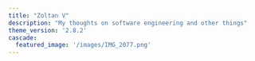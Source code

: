 ```yaml
---
title: "Zoltan V"
description: "My thoughts on software engineering and other things"
theme_version: '2.8.2'
cascade:
  featured_image: '/images/IMG_2077.png'
---
```


